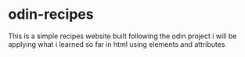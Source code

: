 # odin-recipes
This is a simple recipes website built following the odin project
i will be applying what i learned so far in html using elements and attributes
